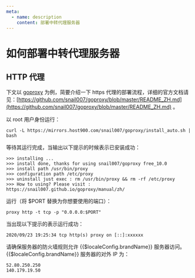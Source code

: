```yaml
---
meta:
  - name: description
    content: 部署中转代理服务器
---
```


# 如何部署中转代理服务器

## HTTP 代理

下文以 [goproxy](https://github.com/snail007/goproxy/blob/master/README_ZH.md) 为例，简要介绍一下 https 代理的部署流程，详细的官方文档请见：[https://github.com/snail007/goproxy/blob/master/README_ZH.md](https://github.com/snail007/goproxy/blob/master/README_ZH.md) 。

以 root 用户身份运行：

```
curl -L https://mirrors.host900.com/snail007/goproxy/install_auto.sh | bash   
```

等待其运行完成，当输出以下提示的时候表示已安装成功：

```
>>> installing ...
>>> install done, thanks for using snail007/goproxy free_10.0
>>> install path /usr/bin/proxy
>>> configuration path /etc/proxy
>>> uninstall just exec : rm /usr/bin/proxy && rm -rf /etc/proxy
>>> How to using? Please visit : https://snail007.github.io/goproxy/manual/zh/
```

运行（将 $PORT 替换为你想要使用的端口）：

```
proxy http -t tcp -p "0.0.0.0:$PORT"
```

当出现以下提示的表示运行成功：

```
2020/09/23 19:25:34 tcp http(s) proxy on [::]:xxxxxx
```

请确保服务器的防火墙规则允许 {{$localeConfig.brandName}} 服务器访问。{{$localeConfig.brandName}} 服务器的对外 IP 为：

```
52.80.250.250
140.179.19.50
```